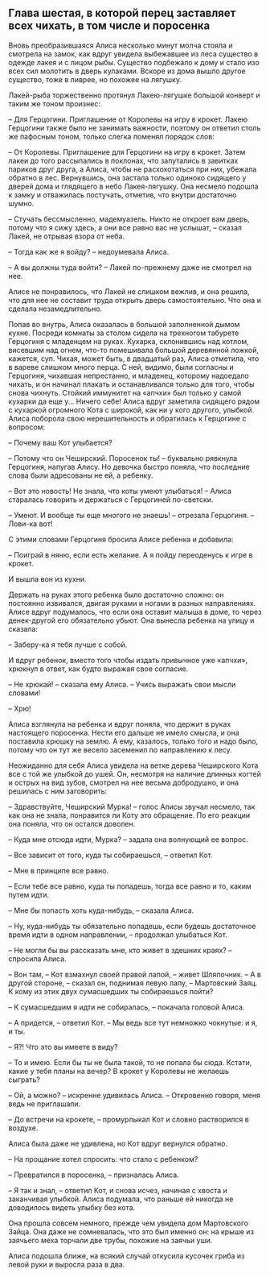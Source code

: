 ## Глава шестая, в которой перец заставляет всех чихать, в том числе и поросенка

Вновь преобразившаяся Алиса несколько минут молча стояла и смотрела на замок, как вдруг увидела выбежавшее из леса существо в одежде лакея и с лицом рыбы. Существо подбежало к дому и стало изо всех сил молотить в дверь кулаками. Вскоре из дома вышло другое существо, тоже в ливрее, но похожее на лягушку.

Лакей-рыба торжественно протянул Лакею-лягушке большой конверт и таким же тоном произнес:

– Для Герцогини. Приглашение от Королевы на игру в крокет. Лакею Герцогини также было не занимать важности, поэтому он ответил столь же пафосным тоном, только слегка поменял порядок слов:

– От Королевы. Приглашение для Герцогини на игру в крокет. Затем лакеи до того рассыпались в поклонах, что запутались в завитках париков друг друга, а Алиса, чтобы не расхохотаться при них, убежала обратно в лес. Вернувшись, она застала только одиноко сидящего у дверей дома и глядящего в небо Лакея-лягушку. Она несмело подошла к замку и отважилась постучать, отметив, что внутри достаточно шумно.

– Стучать бессмысленно, мадемуазель. Никто не откроет вам дверь, потому что я сижу здесь, а они все равно вас не услышат, – сказал Лакей, не отрывая взора от неба.

– Тогда как же я войду? – недоумевала Алиса.

– А вы должны туда войти? – Лакей по-прежнему даже не смотрел на нее.

Алисе не понравилось, что Лакей не слишком вежлив, и она решила, что для нее не составит труда открыть дверь самостоятельно. Что она и сделала незамедлительно.

Попав во внутрь, Алиса оказалась в большой заполненной дымом кухне. Посреди комнаты за столом сидела на трехногом табурете Герцогиня с младенцем на руках. Кухарка, склонившись над котлом, висевшим над огнем, что-то помешивала большой деревянной ложкой, кажется, суп. Чихая, может быть, в двадцатый раз, Алиса отметила, что в вареве слишком много перца. С ней, видимо, были согласны и Герцогиня, чихавшая непрестанно, и младенец, которому надоедало чихать, и он начинал плакать и останавливался только для того, чтобы снова чихнуть. Стойкий иммунитет на «апчхи» был только у самой кухарки да еще у... Ничего себе! Алиса вдруг заметила сидящего рядом с кухаркой огромного Кота с широкой, как ни у кого другого, улыбкой. Алиса поборола свою нерешительность и обратилась к Герцогине с вопросом:

– Почему ваш Кот улыбается?

– Потому что он Чеширский. Поросенок ты! – буквально рявкнула Герцогиня, напугав Алису. Но девочка быстро поняла, что последние слова были адресованы не ей, а ребенку.

– Вот это новость! Не знала, что коты умеют улыбаться! – Алиса старалась говорить и держаться с Герцогиней по-светски.

– Умеют. И вообще ты еще многого не знаешь! – отрезала Герцогиня. – Лови-ка вот!

С этими словами Герцогиня бросила Алисе ребенка и добавила:

– Поиграй в няню, если есть желание. А я пойду переоденусь к игре в крокет.

И вышла вон из кухни.

Держать на руках этого ребенка было достаточно сложно: он постоянно извивался, двигая руками и ногами в разных направлениях. Алисе вдруг подумалось, что если она оставит малыша в доме, то через денек-другой его обязательно убьют. Она вынесла ребенка на улицу и сказала:

– Заберу-ка я тебя лучше с собой.

И вдруг ребенок, вместо того чтобы издать привычное уже «апчхи», хрюкнул в ответ, как будто выражая свое согласие.

– Не хрюкай! – сказала ему Алиса. – Учись выражать свои мысли словами!

– Хрю!

Алиса взглянула на ребенка и вдруг поняла, что держит в руках настоящего поросенка. Нести его дальше не имело смысла, и она поставила хрюшку на землю. А ему, казалось, только того и надо было, потому что он тут же весело засеменил по направлению к лесу.

Неожиданно для себя Алиса увидела на ветке дерева Чеширского Кота все с той же улыбкой до ушей. Он, несмотря на наличие длинных когтей и острых на вид зубов, смотрел на нее весьма добродушно, и она решилась с ним заговорить:

– Здравствуйте, Чеширский Мурка! – голос Алисы звучал несмело, так как она не знала, понравится ли Коту это обращение. По его реакции она поняла, что он остался доволен.

– Куда мне отсюда идти, Мурка? – задала она волнующий ее вопрос.

– Все зависит от того, куда ты собираешься, – ответил Кот.

– Мне в принципе все равно.

– Если тебе все равно, куда ты попадешь, тогда все равно и то, каким путем идти.

– Мне бы попасть хоть куда-нибудь, – сказала Алиса.

– Ну, куда-нибудь ты обязательно попадешь, если будешь достаточное время идти в одном направлении, – продолжал улыбаться Кот.

– Не могли бы вы рассказать мне, кто живет в здешних краях? – спросила Алиса.

– Вон там, – Кот взмахнул своей правой лапой, – живет Шляпочник. – А в другой стороне, – сказал он, поднимая левую лапу, – Мартовский Заяц. К кому из этих двух сумасшедших ты собираешься пойти?

– К сумасшедшим я идти не собиралась, – покачала головой Алиса.

– А придется, – ответил Кот. – Мы ведь все тут немножко чокнутые: и я, и ты.

– Я?! Что это вы имеете в виду?

– То и имею. Если бы ты не была такой, то не попала бы сюда. Кстати, какие у тебя планы на вечер? В крокет у Королевы не желаешь сыграть?

– Ой, а можно? – искренне удивилась Алиса. – Откровенно говоря, меня ведь не приглашали.

– До встречи на крокете, – промурлыкал Кот и словно растворился в воздухе.

Алиса была даже не удивлена, но Кот вдруг вернулся обратно.

– На прощание хотел спросить: что стало с ребенком?

– Превратился в поросенка, – призналась Алиса.

– Я так и знал, – ответил Кот, и снова исчез, начиная с хвоста и заканчивая улыбкой. Алиса подумала, что раньше ей никогда не доводилось видеть улыбку без кота.

Она прошла совсем немного, прежде чем увидела дом Мартовского Зайца. Она даже не сомневалась, что это был именно он: на крыше из заячьего меха торчали две трубы, похожие на заячьи уши.

Алиса подошла ближе, на всякий случай откусила кусочек гриба из левой руки и выросла раза в два.